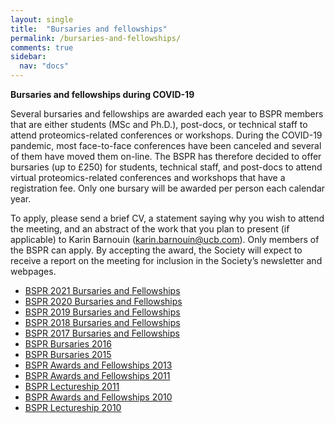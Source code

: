 ```yaml
---
layout: single
title:  "Bursaries and fellowships"
permalink: /bursaries-and-fellowships/
comments: true
sidebar:
  nav: "docs"
---
```



**Bursaries and fellowships during COVID-19**

Several bursaries and fellowships are awarded each year to BSPR members that are either students (MSc and Ph.D.), post-docs, or technical staff to attend proteomics-related conferences or workshops. During the COVID-19 pandemic, most face-to-face conferences have been canceled and several of them have moved them on-line. The BSPR has therefore decided to offer bursaries (up to £250) for students, technical staff, and post-docs to attend virtual proteomics-related conferences and workshops that have a registration fee. Only one bursary will be awarded per person each calendar year.

To apply, please send a brief CV, a statement saying why you wish to attend the meeting, and an abstract of the work that you plan to present (if applicable) to Karin Barnouin (karin.barnouin@ucb.com). Only members of the BSPR can apply. By accepting the award, the Society will expect to receive a report on the meeting for inclusion in the Society’s newsletter and webpages.



- [BSPR 2021 Bursaries and Fellowships]({{site.baseurl}}/bspr-2021-bursaries-and-fellowships)
- [BSPR 2020 Bursaries and Fellowships]({{site.baseurl}}/bspr-2020-bursaries-and-fellowships)
- [BSPR 2019 Bursaries and Fellowships]({{site.baseurl}}/bspr-2019-bursaries-and-fellowships)
- [BSPR 2018 Bursaries and Fellowships]({{site.baseurl}}/bspr-2018-bursaries-and-fellowships)
- [BSPR 2017 Bursaries and Fellowships]({{site.baseurl}}/bspr-2017-bursaries-and-fellowships)
- [BSPR Bursaries 2016]({{site.baseurl}}/bspr-bursaries-2016)
- [BSPR Bursaries 2015]({{site.baseurl}}/bspr-bursaries-2015)
- [BSPR Awards and Fellowships 2013]({{site.baseurl}}/sbspr-awards-and-fellowships-2013 )
- [BSPR Awards and Fellowships 2011]({{site.baseurl}}//bspr-awards-and-fellowships-2011 )
- [BSPR Lectureship 2011]({{site.baseurl}}/bspr-lectureship-2011 )
- [BSPR Awards and Fellowships 2010]({{site.baseurl}}/bspr-awards-and-fellowships-2010 )
- [BSPR Lectureship 2010]({{site.baseurl}}/bspr-lectureship-2010 )
